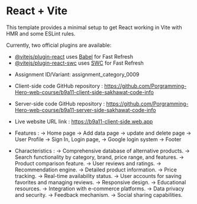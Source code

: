 # React + Vite

This template provides a minimal setup to get React working in Vite with HMR and some ESLint rules.

Currently, two official plugins are available:

- [@vitejs/plugin-react](https://github.com/vitejs/vite-plugin-react/blob/main/packages/plugin-react/README.md) uses [Babel](https://babeljs.io/) for Fast Refresh
- [@vitejs/plugin-react-swc](https://github.com/vitejs/vite-plugin-react-swc) uses [SWC](https://swc.rs/) for Fast Refresh



<!-- for submission  -->

- Assignment ID/Variant: assignment_category_0009
- Client-side code GitHub repository : https://github.com/Porgramming-Hero-web-course/b9a11-client-side-sakhawat-code-info
- Server-side code GitHub repository : https://github.com/Porgramming-Hero-web-course/b9a11-server-side-sakhawat-code-info
- Live website URL link : https://b9a11-client-side.web.app






- Features : 
    -> Home page
    -> Add data page
    -> update and delete page
    -> User Profile
    -> Sign In, Login page, 
    -> Google login system
    -> Footer 


- Characteristics : 
    -> Comprehensive database of alternative products.
    -> Search functionality by category, brand, price range, and features.
    -> Product comparison feature.
    -> User reviews and ratings.
    -> Recommendation engine.
    -> Detailed product information.
    -> Price tracking.
    -> Real-time availability status.
    -> User accounts for saving favorites and managing reviews.
    -> Responsive design.
    -> Educational resources.
    -> Integration with e-commerce platforms.
    -> Data privacy and security.
    -> Feedback mechanism.
    -> Social sharing capabilities.





<!-- <section
      className=" max-w-[1920px] lg:w-[90%] w-[98%] mx-auto font-mont"
      style={{
        backgroundImage: `url(${Background})`,
        backgroundSize: "cover",
        backgroundPosition: "center",
        backgroundRepeat: "no-repeat",

        width: "100%",
      }}
    > -->











